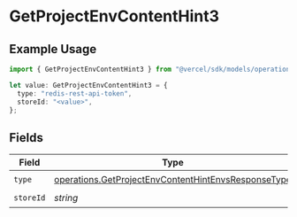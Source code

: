 # GetProjectEnvContentHint3

## Example Usage

```typescript
import { GetProjectEnvContentHint3 } from "@vercel/sdk/models/operations/getprojectenv.js";

let value: GetProjectEnvContentHint3 = {
  type: "redis-rest-api-token",
  storeId: "<value>",
};
```

## Fields

| Field                                                                                                                      | Type                                                                                                                       | Required                                                                                                                   | Description                                                                                                                |
| -------------------------------------------------------------------------------------------------------------------------- | -------------------------------------------------------------------------------------------------------------------------- | -------------------------------------------------------------------------------------------------------------------------- | -------------------------------------------------------------------------------------------------------------------------- |
| `type`                                                                                                                     | [operations.GetProjectEnvContentHintEnvsResponseType](../../models/operations/getprojectenvcontenthintenvsresponsetype.md) | :heavy_check_mark:                                                                                                         | N/A                                                                                                                        |
| `storeId`                                                                                                                  | *string*                                                                                                                   | :heavy_check_mark:                                                                                                         | N/A                                                                                                                        |